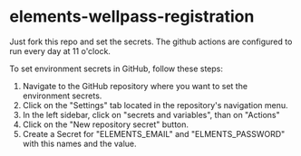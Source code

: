 # elements-wellpass-registration


Just fork this repo and set the secrets. The github actions are configured to run every day at 11 o'clock.


To set environment secrets in GitHub, follow these steps:

1. Navigate to the GitHub repository where you want to set the environment secrets.
2. Click on the "Settings" tab located in the repository's navigation menu.
3. In the left sidebar, click on "secrets and variables", than on "Actions"
4. Click on the "New repository secret" button.
5. Create a Secret for "ELEMENTS_EMAIL" and "ELMENTS_PASSWORD" with this names and the value.


